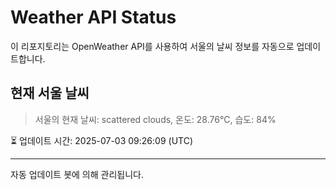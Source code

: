 
# Weather API Status

이 리포지토리는 OpenWeather API를 사용하여 서울의 날씨 정보를 자동으로 업데이트합니다.

## 현재 서울 날씨
> 서울의 현재 날씨: scattered clouds, 온도: 28.76°C, 습도: 84%

⏳ 업데이트 시간: 2025-07-03 09:26:09 (UTC)

---
자동 업데이트 봇에 의해 관리됩니다.
